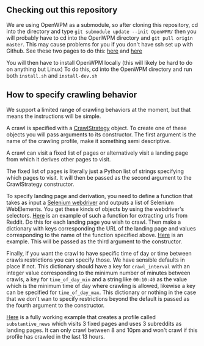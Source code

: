 ## Checking out this repository
We are using OpenWPM as a submodule, so after cloning this repository, cd into the directory and type `git submodule update --init OpenWPM/` then you will probably have to cd into the OpenWPM directory and `git pull origin master`. This may cause problems for you if you don't have ssh set up with Github. See these two pages to do this: [here](https://help.github.com/articles/generating-a-new-ssh-key-and-adding-it-to-the-ssh-agent/) and [here](https://help.github.com/articles/adding-a-new-ssh-key-to-your-github-account/)

You will then have to install OpenWPM locally (this will likely be hard to do on anything but Linux)
To do this, cd into the OpenWPM directory and run both `install.sh` and `install-dev.sh`

## How to specify crawling behavior
We support a limited range of crawling behaviors at the moment, but that means the instructions will be simple. 

A crawl is specified with a [CrawlStrategy](https://github.com/CrowdDynamicsLab/RTBSurvey/blob/0f47f7b489a41e0b8c2c4d9640633f8c8ab627ae/CrawlStrategy.py#L13) object. To create one of these objects you will pass arguments to its constructor. The first argument is the name of the crawling profile, make it something semi descriptive. 

A crawl can visit a fixed list of pages or alternatively visit a landing page from which it derives other pages to visit. 

The fixed list of pages is literally just a Python list of strings specifying which pages to visit. It will then be passed as the second argument to the CrawlStrategy constructor.

To specify landing page and derivation, you need to define a function that takes as input a [Selenium webdriver](https://selenium-python.readthedocs.io/api.html#module-selenium.webdriver.remote.webdriver) and outputs a list of Selenium WebElements. You get these kinds of objects by using the webdriver's selectors. [Here](https://github.com/CrowdDynamicsLab/RTBSurvey/blob/0f47f7b489a41e0b8c2c4d9640633f8c8ab627ae/Scheduler.py#L5) is an example of such a function for extracting urls from Reddit. Do this for each landing page you wish to crawl. Then make a dictionary with keys corresponding the URL of the landing page and values corresponding to the name of the function specified above. [Here](https://github.com/CrowdDynamicsLab/RTBSurvey/blob/0f47f7b489a41e0b8c2c4d9640633f8c8ab627ae/Scheduler.py#L36) is an example. This will be passed as the third argument to the constructor. 

Finally, if you want the crawl to have specific time of day or time between crawls restrictions you can specify those. We have sensible defaults in place if not. This dictionary should have a key for `crawl_interval` with an integer value corresponding to the minimum number of minutes between crawls, a key for `time_of_day_min` and a string like `00:10:40` as the value which is the minimum time of day where crawling is allowed, likewise a key can be specified for `time_of_day_max`. This dictionary or nothing in the case that we don't wan to specify restrictions beyond the default is passed as the fourth argument to the constructor. 

[Here](https://github.com/CrowdDynamicsLab/RTBSurvey/blob/0f47f7b489a41e0b8c2c4d9640633f8c8ab627ae/Scheduler.py#L35) is a fully working example that creates a profile called `substantive_news` which visits 3 fixed pages and uses 3 subreddits as landing pages. It can only crawl between 8 and 10pm and won't crawl if this profile has crawled in the last 13 hours.